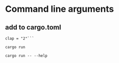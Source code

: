 # Command line arguments

## add to cargo.toml
```[dependencies]
clap = "2"```

cargo run

cargo run -- --help